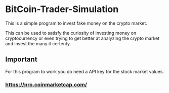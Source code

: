 # BitCoin-Trader-Simulation

This is a simple program to invest fake money on the crypto market.

This can be used to satisfy the curiosity of investing money on cryptocurrency or even trying to get better at analyzing the crypto market and invest the many it certenty.

## Important 

For this program to work you do need a API key for the stock market values.

### https://pro.coinmarketcap.com/
